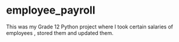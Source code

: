 # employee_payroll

This was my Grade 12 Python project where I took certain salaries of employees , stored them and updated them.

